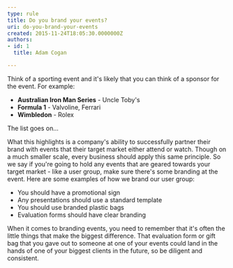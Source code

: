 ```yaml
---
type: rule
title: Do you brand your events?
uri: do-you-brand-your-events
created: 2015-11-24T18:05:30.0000000Z
authors:
- id: 1
  title: Adam Cogan

---
```


Think of a sporting event and it's likely that you can think of a sponsor for the event. For example:

- **Australian Iron Man Series**  - Uncle Toby's
- **Formula 1** - Valvoline, Ferrari
- **Wimbledon**  - Rolex


The list goes on...
 
What this highlights is a company's ability to successfully partner their brand with events that their target market either attend or watch. Though on a much smaller scale, every business should apply this same principle. So we say if you're going to hold any events that are geared towards your target market - like a user group, make sure there's some branding at the event. Here are some examples of how we brand our user group:

- You should have a promotional sign
- Any presentations should use a standard template
- You should use branded plastic bags
- Evaluation forms should have clear branding


When it comes to branding events, you need to remember that it's often the little things that make the biggest difference. That evaluation form or gift bag that you gave out to someone at one of your events could land in the hands of one of your biggest clients in the future, so be diligent and consistent.
